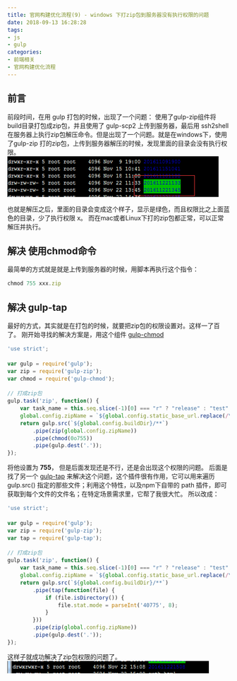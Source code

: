 ```yaml
---
title: 官网构建优化流程(9) - windows 下打zip包到服务器没有执行权限的问题
date: 2018-09-13 16:28:28
tags: 
- js
- gulp
categories: 
- 前端相关
- 官网构建优化流程
---
```

## 前言
前段时间，在用 gulp 打包的时候，出现了一个问题： 
使用了gulp-zip组件将build目录打包成zip包，并且使用了 gulp-scp2 上传到服务器，最后用 ssh2shell 在服务器上执行zip包解压命令。但是出现了一个问题。就是在windows下，使用了gulp-zip 打的zip包，上传到服务器解压的时候，发现里面的目录会没有执行权限。
![1](www-history-9/1.png)
<!--more-->
也就是解压之后，里面的目录会变成这个样子，显示是绿色，而且权限比之上面蓝色的目录，少了执行权限 x。 而在mac或者Linux下打的zip包都正常，可以正常解压并执行。
## 解决 使用chmod命令
最简单的方式就是就是上传到服务器的时候，用脚本再执行这个指令：
```javascript
chmod 755 xxx.zip
```
## 解决 gulp-tap
最好的方式，其实就是在打包的时候，就要把zip包的权限设置对。这样一了百了。
刚开始寻找的解决方案是，用这个组件 [gulp-chmod](https://www.npmjs.com/package/gulp-chmod)
```javascript
'use strict';

var gulp = require('gulp');
var zip = require('gulp-zip');
var chmod = require('gulp-chmod');

// 打成zip包
gulp.task('zip', function() {
    var task_name = this.seq.slice(-1)[0] === "r" ? "release" : "test";
    global.config.zipName = `${global.config.static_base_url.replace(/\//g,"").replace(/\./g,"_")}_${global.config.version}_${task_name}.zip`;
    return gulp.src(`${global.config.buildDir}/**`)
        .pipe(zip(global.config.zipName))
        .pipe(chmod(0o755))
        .pipe(gulp.dest('.'));
});
```
将他设置为 **755**， 但是后面发现还是不行，还是会出现这个权限的问题。
后面是找了另一个 [gulp-tap](https://www.npmjs.com/package/gulp-tap) 来解决这个问题，这个插件很有作用，它可以用来遍历 gulp.src() 指定的那些文件；利用这个特性，以及npm下自带的 path 插件，即可获取到每个文件的文件名；在特定场景需求里，它帮了我很大忙。
所以改成：
```javascript
'use strict';

var gulp = require('gulp');
var zip = require('gulp-zip');
var tap = require('gulp-tap');

// 打成zip包
gulp.task('zip', function() {
    var task_name = this.seq.slice(-1)[0] === "r" ? "release" : "test";
    global.config.zipName = `${global.config.static_base_url.replace(/\//g,"").replace(/\./g,"_")}_${global.config.version}_${task_name}.zip`;
    return gulp.src(`${global.config.buildDir}/**`)
        .pipe(tap(function(file) {
            if (file.isDirectory()) {
                file.stat.mode = parseInt('40775', 8);
            }
        }))
        .pipe(zip(global.config.zipName))
        .pipe(gulp.dest('.'));
});
```
这样子就成功解决了zip包权限的问题了。
![1](www-history-9/2.png)



















